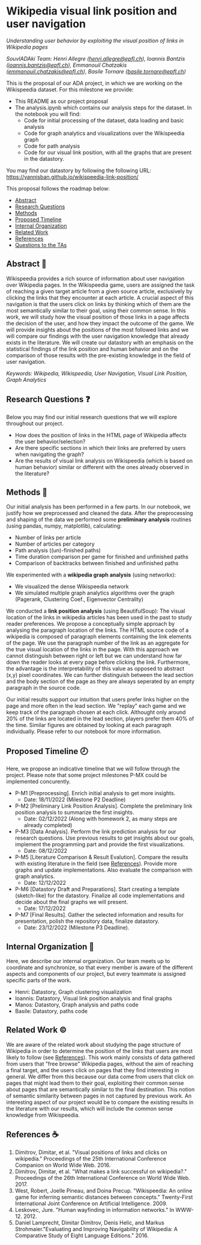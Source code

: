 # Wikipedia visual link position and user navigation
*Understanding user behavior by exploiting the visual position of links in Wikipedia pages*

*SouvlADAki Team: Henri Allegre (henri.allegre@epfl.ch), Ioannis Bantzis (ioannis.bantzis@epfl.ch), Emmanouil Chatzakis (emmanouil.chatzakis@epfl.ch), Basile Tornare (basile.tornare@epfl.ch)*

This is the proposal of our ADA project, in which we are working on the Wikispeedia dataset. For this milestone we provide:
- This README as our project proposal
- The analysis.ipynb which contains our analysis steps for the dataset. In the notebook you will find:
    - Code for initial processing of the dataset, data loading and basic analysis
    - Code for graph analytics and visualizations over the Wikispeedia graph
    - Code for path analysis
    - Code for our visual link position, with all the graphs that are present in the datastory.

You may find our datastory by following the following URL:
https://yannisban.github.io/wikispeedia-link-position/ 


This proposal follows the roadmap below:
* [Abstract](#abstract-closed_book)
* [Research Questions](#research-questions-question)
* [Methods](#methods-dart)
* [Proposed Timeline](#proposed-timeline-clock8)
* [Internal Organization](#internal-organization-memo)
* [Related Work](#related-work-copyright)
* [References](#references-coffee)
* [Questions to the TAs](#questions-to-the-tas-postbox)

## Abstract :closed_book:
Wikispeedia provides a rich source of information about user navigation over Wikipedia pages. In the Wikispeedia game, users are assigned the task of reaching a given target article from a given source article, exclusively by clicking the links that they encounter at each article. A crucial aspect of this navigation is that the users click on links by thinking which of them are the most semantically similar to their goal, using their common sense. In this work, we will study how the visual position of those links in a page affects the decision of the user, and how they impact the outcome of the game. We will provide insights about the positions of the most followed links and we will compare our findings with the user navigation knowledge that already exists in the literature. We will create our datastory with an emphasis on the statistical findings of the link position and human behavior and on the comparison of those results with the pre-existing knowledge in the field of user navigation. 

*Keywords: Wikipedia, Wikispeedia, User Navigation, Visual Link Position, Graph Analytics*


## Research Questions :question:
Below you may find our initial research questions that we will explore throughout our project.
- How does the position of links in the HTML page of Wikipedia affects the user behavior/selection?
- Are there specific sections in which their links are preferred by users when navigating the graph?
- Are the results of visual link analysis on Wikispeedia (which is based on human behavior) similar or different with the ones already observed in the literature?


## Methods :dart:
Our initial analysis has been performed in a few parts. In our notebook, we justify how we preprocessed and cleaned the data.
After the preprocessing and shaping of the data we performed some **preliminary analysis** routines (using pandas, numpy, matplotlib), calculating:
  - Number of links per article
  - Number of articles per category
  - Path analysis ((un)-finished paths)
  - Time duration comparison per game for finished and unfinished paths
  - Comparison of backtracks between finished and unfinished paths

We experimented with a **wikipedia graph analysis** (using networkx):
  - We visualized the dense Wikispeedia network 
  - We simulated multiple graph analytics algorithms over the graph (Pagerank, Clustering Coef., Eigenvector Centrality)

We conducted a **link position analysis** (using BeautifulSoup):
The visual location of the links in wikipedia articles has been used in the past to study reader preferences. We propose a conceptually simple approach by analysing the paragraph location of the links. The HTML source code of a wikipedia is composed of paragraph elements containing the link elements of the page. We use the paragraph number of the link as an aggregate for the true visual location of the links in the page. With this approach we cannot distinguish between right or left but we can understand how far down the reader looks at every page before clicking the link. Furthermore, the advantage is the interpretability of this value as opposed to abstract (x,y) pixel coordinates. We can further distinguish between the lead section and the body section of the page as they are always seperated by an empty paragraph in the source code.

Our initial results support our intuition that users prefer links higher on the page and more often in the lead section. We "replay" each game and we keep track of the paragraph chosen at each click. Althought only around 20% of the links are located in the lead section, players prefer them 40% of the time. Similar figures are obtained by looking at each paragraph individually. Please refer to our notebook for more information.


## Proposed Timeline :clock8:
Here, we propose an indicative timeline that we will follow through the project. Please note that some project milestones P-MX could be implemented concurently.
* P-M1 [Preprocessing]. Enrich initial analysis to get more insights.
    * Date: 18/11/2022 (Milestone P2 Deadline)
* P-M2 [Preliminary Link Position Analysis]. Complete the preliminary link position analysis to summarize the first insights.
    * Date: 02/12/2022 (Along with homework 2, as many steps are already completed)
* P-M3 [Data Analysis]. Perform the link prediction analysis for our research questions. Use previous results to get insights about our goals, implement the programming part and provide the first visualizations.
    * Date: 08/12/2022
* P-M5 [Literature Comparison & Result Evalution]. Compare the results with existing literature in the field (see [References](#References)). Provide more graphs and update implementations. Also evaluate the comparison with graph analytics.
    * Date: 12/12/2022
* P-M6 [Datastory Draft and Preparations]. Start creating a template (sketch-like) for the datastory. Finalize all code implementations and decide about the final graphs we will present.
    * Date: 17/12/2022
* P-M7 [Final Results]. Gather the selected information and results for presentation, polish the repository data, finalize datastory.
    * Date: 23/12/2022 (Milestone P3 Deadline).


## Internal Organization :memo:
Here, we describe our internal organization. Our team meets up to coordinate and synchronize, so that every member is aware of the different aspects and components of our project, but every teammate is assigned specific parts of the work.
- Henri: Datastory, Graph clustering visualization
- Ioannis: Datastory, Visual link position analysis and final graphs
- Manos: Datastory, Graph analysis and paths code
- Basile: Datastory, paths code


## Related Work :copyright:
We are aware of the related work about studying the page structure of Wikipedia in order to determine the position of the links that users are most likely to follow (see [References](#References)). This work mainly consists of data gathered from users that "free browse" Wikipedia pages, without the aim of reaching a final target, and the users click on pages that they find interesting in general. We differ from this because our data come from users that click on pages that might lead them to their goal, exploiting their common sense about pages that are semantically similar to the final destination. This notion of semantic similarity between pages in not captured by previous work. An interesting aspect of our project would be to compare the existing results in the literature with our results, which will include the common sense knowledge from Wikispeedia.


## References :coffee:
1. Dimitrov, Dimitar, et al. "Visual positions of links and clicks on wikipedia." Proceedings of the 25th International Conference Companion on World Wide Web. 2016.
2. Dimitrov, Dimitar, et al. "What makes a link successful on wikipedia?." Proceedings of the 26th International Conference on World Wide Web. 2017.
3. West, Robert, Joelle Pineau, and Doina Precup. "Wikispeedia: An online game for inferring semantic distances between concepts." Twenty-First International Joint Conference on Artificial Intelligence. 2009.
4. Leskovec, Jure. "Human wayfinding in information networks." In WWW-12. 2012.
5.  Daniel Lamprecht, Dimitar Dimitrov, Denis Helic, and Markus Strohmaier."Evaluating and Improving Navigability of Wikipedia: A Comparative Study of Eight Language Editions." 2016.
